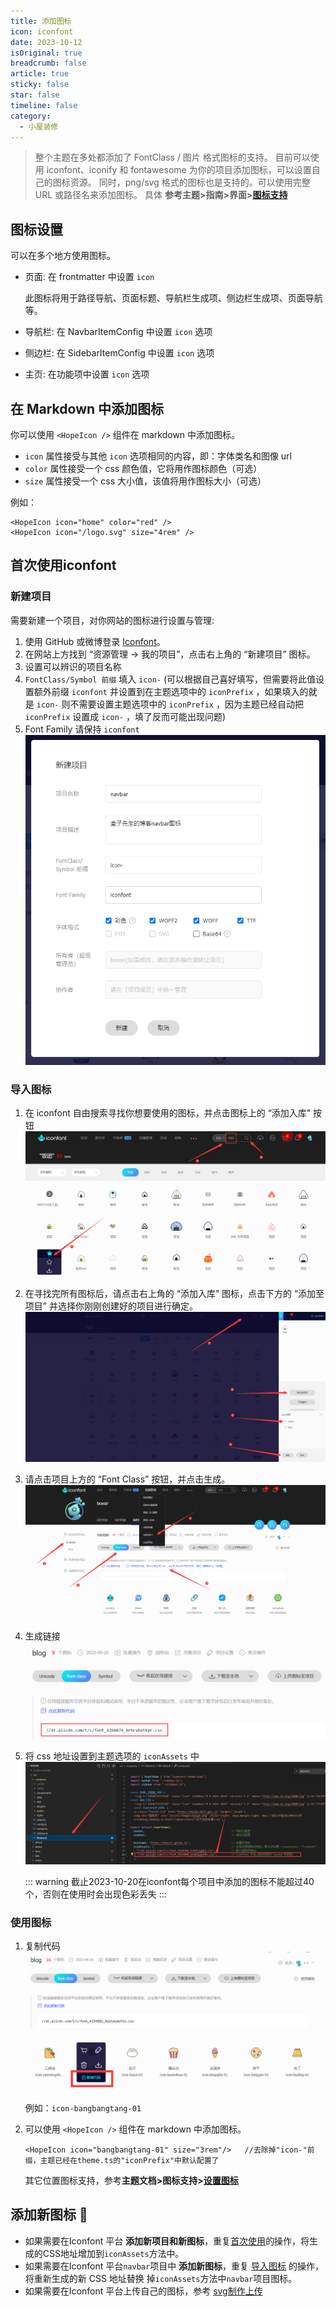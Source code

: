 ```yaml
---
title: 添加图标
icon: iconfont
date: 2023-10-12
isOriginal: true 
breadcrumb: false
article: true
sticky: false
star: false
timeline: false
category:
  - 小屋装修
---
```


> 整个主题在多处都添加了 FontClass / 图片 格式图标的支持。
> 目前可以使用 iconfont、iconify 和 fontawesome 为你的项目添加图标，可以设置自己的图标资源。
> 同时，png/svg 格式的图标也是支持的。可以使用完整 URL 或路径名来添加图标。
> 具体 **参考主题>指南>界面>[图标支持](https://theme-hope.vuejs.press/zh/guide/interface/icon.html)**

## 图标设置

可以在多个地方使用图标。

- 页面: 在 frontmatter 中设置 `icon`

  此图标将用于路径导航、页面标题、导航栏生成项、侧边栏生成项、页面导航等。

- 导航栏: 在 NavbarItemConfig 中设置 `icon` 选项

- 侧边栏: 在 SidebarItemConfig 中设置 `icon` 选项

- 主页: 在功能项中设置 `icon` 选项

## 在 Markdown 中添加图标

你可以使用 `<HopeIcon />` 组件在 markdown 中添加图标。

- `icon` 属性接受与其他 `icon` 选项相同的内容，即：字体类名和图像 url
- `color` 属性接受一个 css 颜色值，它将用作图标颜色（可选）
- `size` 属性接受一个 css 大小值，该值将用作图标大小（可选）

例如：

```vue
<HopeIcon icon="home" color="red" />
<HopeIcon icon="/logo.svg" size="4rem" />
```

## 首次使用iconfont

### 新建项目

需要新建一个项目，对你网站的图标进行设置与管理:

1. 使用 GitHub 或微博登录 [Iconfont](https://www.iconfont.cn/)。
2. 在网站上方找到 “资源管理 → 我的项目”，点击右上角的 “新建项目” 图标。
3. 设置可以辨识的项目名称
4. `FontClass/Symbol 前缀` 填入 `icon-` (可以根据自己喜好填写，但需要将此值设置额外前缀 `iconfont` 并设置到在主题选项中的 `iconPrefix` ，如果填入的就是 `icon-` 则不需要设置主题选项中的 `iconPrefix` ，因为主题已经自动把 `iconPrefix` 设置成 `icon-` ，填了反而可能出现问题)
5. Font Family 请保持 `iconfont` 
   ![1](./addIcon/1.png)

### 导入图标
1. 在 iconfont 自由搜索寻找你想要使用的图标，并点击图标上的 “添加入库” 按钮
   ![2](./addIcon/2.png)

2. 在寻找完所有图标后，请点击右上角的 “添加入库” 图标，点击下方的 “添加至项目” 并选择你刚刚创建好的项目进行确定。
   ![3](./addIcon/3.png)

3. 请点击项目上方的 “Font Class” 按钮，并点击生成。
   ![4](./addIcon/4.png)

4. 生成链接
   ![5](./addIcon/5.png)

5. 将 css 地址设置到主题选项的 `iconAssets` 中
   ![6](./addIcon/6.png)

   ::: warning
   截止2023-10-20在iconfont每个项目中添加的图标不能超过40个，否则在使用时会出现色彩丢失
   :::
### 使用图标

1. 复制代码
   ![7](./addIcon/7.png)

   例如：`icon-bangbangtang-01`

2. 可以使用 `<HopeIcon />` 组件在 markdown 中添加图标。

   ```vue
   <HopeIcon icon="bangbangtang-01" size="3rem"/>   //去除掉"icon-"前缀，主题已经在theme.ts的"iconPrefix"中默认配置了
   ```

   其它位置图标支持，参考**主题文档>图标支持>[设置图标](https://theme-hope.vuejs.press/zh/guide/interface/icon.html#%E8%AE%BE%E7%BD%AE%E5%9B%BE%E6%A0%87)**

## 添加新图标 :pushpin:
- 如果需要在Iconfont 平台 **添加新项目和新图标**，重复[首次使用](#首次使用)的操作，将生成的CSS地址增加到`iconAssets`方法中。
- 如果需要在Iconfont 平台`navbar`项目中 **添加新图标**，重复 [导入图标](#导入图标) 的操作，将重新生成的新 CSS 地址替换 掉`iconAssets`方法中`navbar`项目图标。
- 如果需要在Iconfont 平台上传自己的图标，参考 [svg制作上传](https://blog.csdn.net/AdminGuan/article/details/121691426)